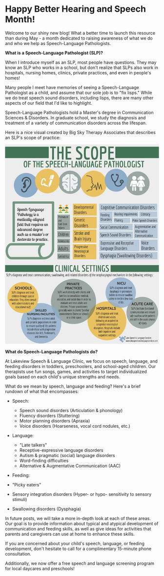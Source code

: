 # Happy Better Hearing and Speech Month!

Welcome to our shiny new blog! What a better time to launch this resource than during May - a month dedicated to raising awareness of what we do and who we help as Speech-Language Pathologists.

**What is a Speech-Language Pathologist (SLP)?**

When I introduce myself as an SLP, most people have questions. They may know an SLP who works in a school, but don&#39;t realize that SLPs also work in hospitals, nursing homes, clinics, private practices, and even in people&#39;s homes!

Many people I meet have memories of seeing a Speech-Language Pathologist as a child, and assume that our sole job is to &quot;fix lisps.&quot; While we do treat speech sound disorders, including lisps, there are many other aspects of our field that I&#39;d like to highlight.

Speech-Language Pathologists hold a Master&#39;s degree in Communication Sciences &amp; Disorders. In graduate school, we study the diagnosis and treatment of a variety of communication disorders across the lifespan.

Here is a nice visual created by Big Sky Therapy Associates that describes an SLP&#39;s scope of practice:

![alt text](https://github.com/trumb1mj/lslc-website/blob/gh-pages/_includes/resource1_post1.png)

**What do Speech-Language Pathologists do?**

At Lakeview Speech &amp; Language Clinic, we focus on speech, language, and feeding disorders in toddlers, preschoolers, and school-aged children. Our therapists use fun songs, games, and activities to target individualized goals based on each child&#39;s unique strengths and needs.

What do we mean by speech, language and feeding? Here&#39;s a brief rundown of what that encompasses:

- Speech:
  - Speech sound disorders (Articulation &amp; phonology)
  - Fluency disorders (Stuttering)
  - Motor planning disorders (Apraxia)
  - Voice disorders (Hoarseness, vocal cord nodules, etc.)

- Language:
  - &quot;Late talkers&quot;
  - Receptive-expressive language disorders
  - Autism &amp; pragmatic (social) language disorders
  - Word-finding difficulties
  - Alternative &amp; Augmentative Communication (AAC)

- Feeding:

- &quot;Picky eaters&quot;
- Sensory integration disorders (Hyper- or hypo- sensitivity to sensory stimuli)
- Swallowing disorders (Dysphagia)

In future posts, we will take a more in-depth look at each of these areas. Our goal is to provide information about typical and atypical development of communication and feeding skills, as well as give ideas for activities that parents and caregivers can use at home to enhance these skills.

If you are concerned about your child&#39;s speech, language, or feeding development, don&#39;t hesitate to call for a complimentary 15-minute phone consultation.

Additionally, we now offer a free speech and language screening program for local daycares and preschools!
